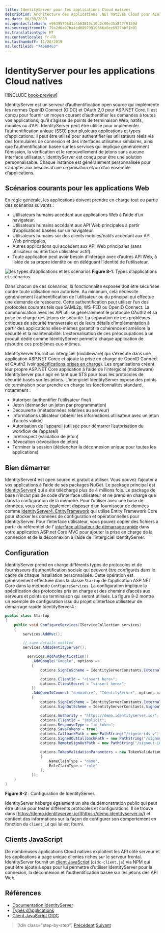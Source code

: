 ```yaml
---
title: IdentityServer pour les applications Cloud natives
description: Architecture des applications .NET natives Cloud pour Azure | IdentityServer
ms.date: 06/30/2019
ms.openlocfilehash: e96395766d1a4b63815c10c2c90e35a8f7f9159d
ms.sourcegitcommit: 79a2d6a07ba4ed08979819666a0ee6927bbf1b01
ms.translationtype: MT
ms.contentlocale: fr-FR
ms.lasthandoff: 11/28/2019
ms.locfileid: "74568463"
---
```

# <a name="identityserver-for-cloud-native-applications"></a>IdentityServer pour les applications Cloud natives

[!INCLUDE [book-preview](../../../includes/book-preview.md)]

IdentityServer est un serveur d’authentification open source qui implémente les normes OpenID Connect (OIDC) et OAuth 2,0 pour ASP.NET Core. Il est conçu pour fournir un moyen courant d’authentifier les demandes à toutes vos applications, qu’il s’agisse de points de terminaison Web, natifs, mobiles ou d’API. IdentityServer peut être utilisé pour implémenter l’authentification unique (SSO) pour plusieurs applications et types d’applications. Il peut être utilisé pour authentifier les utilisateurs réels via des formulaires de connexion et des interfaces utilisateur similaires, ainsi que l’authentification basée sur les services qui implique généralement l’émission, la vérification et le renouvellement de jetons sans aucune interface utilisateur. IdentityServer est conçu pour être une solution personnalisable. Chaque instance est généralement personnalisée pour s’adapter aux besoins d’une organisation et/ou d’un ensemble d’applications.

## <a name="common-web-app-scenarios"></a>Scénarios courants pour les applications Web

En règle générale, les applications doivent prendre en charge tout ou partie des scénarios suivants :

- Utilisateurs humains accédant aux applications Web à l’aide d’un navigateur.
- Utilisateurs humains accédant aux API Web principales à partir d’applications basées sur un navigateur.
- Utilisateurs humains sur des clients mobiles/natifs accédant aux API Web principales.
- Autres applications qui accèdent aux API Web principales (sans utilisateur ou interface utilisateur actif).
- Toute application peut avoir besoin d’interagir avec d’autres API Web, à l’aide de sa propre identité ou en déléguant l’identité de l’utilisateur.

![les types d’applications et les scénarios](./media/application-types.png)
**Figure 8-1**. Types d’applications et scénarios.

Dans chacun de ces scénarios, la fonctionnalité exposée doit être sécurisée contre toute utilisation non autorisée. Au minimum, cela nécessite généralement l’authentification de l’utilisateur ou du principal qui effectue une demande de ressource. Cette authentification peut utiliser l’un des protocoles courants tels que SAML2p, WS-FED ou OpenID Connect. La communication avec les API utilise généralement le protocole OAuth2 et sa prise en charge des jetons de sécurité. La séparation de ces problèmes critiques de sécurité transversale et de leurs détails d’implémentation à partir des applications elles-mêmes garantit la cohérence et améliore la sécurité et la maintenabilité. L’externalisation de ces préoccupations à un produit dédié comme IdentityServer permet à chaque application de résoudre ces problèmes eux-mêmes.

IdentityServer fournit un intergiciel (middleware) qui s’exécute dans une application ASP.NET Coree et ajoute la prise en charge de OpenID Connect et OAuth2 (voir [spécifications prises en charge](http://docs.identityserver.io/en/latest/intro/specs.html)). Les organisations créent leur propre ASP.NET Core application à l’aide de l’intergiciel (middleware) IdentityServer pour agir en tant que STS pour tous les protocoles de sécurité basés sur les jetons. L’intergiciel IdentityServer expose des points de terminaison pour prendre en charge les fonctionnalités standard, notamment :

- Autoriser (authentifier l’utilisateur final)
- Jeton (demander un jeton par programmation)
- Découverte (métadonnées relatives au serveur)
- Informations utilisateur (obtenir les informations utilisateur avec un jeton d’accès valide)
- Autorisation de l’appareil (utilisée pour démarrer l’autorisation du workflow de l’appareil)
- Inretrospect (validation de jeton)
- Révocation (révocation de jeton)
- Terminer la session (déclencher la déconnexion unique pour toutes les applications)

## <a name="getting-started"></a>Bien démarrer

IdentityServer4 est open source et gratuit à utiliser. Vous pouvez l’ajouter à vos applications à l’aide de ses packages NuGet. Le package principal est [IdentityServer4](https://www.nuget.org/packages/IdentityServer4/) qui a été téléchargé plus de 4 millions fois. Le package de base n’inclut pas de code d’interface utilisateur et ne prend en charge que dans la configuration de la mémoire. Pour l’utiliser avec une base de données, vous devez également disposer d’un fournisseur de données comme [IdentityServer4. EntityFramework](https://www.nuget.org/packages/IdentityServer4.EntityFramework) qui utilise Entity Framework Core pour stocker les données de configuration et opérationnelles pour IdentityServer. Pour l’interface utilisateur, vous pouvez copier des fichiers à partir du référentiel de l' [interface utilisateur de démarrage rapide](https://github.com/IdentityServer/IdentityServer4.Quickstart.UI) dans votre application ASP.net Core MVC pour ajouter la prise en charge de la connexion et de la déconnexion à l’aide de l’intergiciel IdentityServer.

## <a name="configuration"></a>Configuration

IdentityServer prend en charge différents types de protocoles et de fournisseurs d’authentification sociale qui peuvent être configurés dans le cadre de chaque installation personnalisée. Cette opération est généralement effectuée dans la classe `Startup` de l’application ASP.NET Core dans la méthode `ConfigureServices`. La configuration implique la spécification des protocoles pris en charge et des chemins d’accès aux serveurs et points de terminaison qui seront utilisés. La figure 8-2 montre un exemple de configuration issu du projet d’interface utilisateur de démarrage rapide IdentityServer4 :

```csharp
public class Startup
{
    public void ConfigureServices(IServiceCollection services)
    {
        services.AddMvc();

        // some details omitted
        services.AddIdentityServer();

          services.AddAuthentication()
            .AddGoogle("Google", options =>
            {
                options.SignInScheme = IdentityServerConstants.ExternalCookieAuthenticationScheme;

                options.ClientId = "<insert here>";
                options.ClientSecret = "<insert here>";
            })
            .AddOpenIdConnect("demoidsrv", "IdentityServer", options =>
            {
                options.SignInScheme = IdentityServerConstants.ExternalCookieAuthenticationScheme;
                options.SignOutScheme = IdentityServerConstants.SignoutScheme;

                options.Authority = "https://demo.identityserver.io/";
                options.ClientId = "implicit";
                options.ResponseType = "id_token";
                options.SaveTokens = true;
                options.CallbackPath = new PathString("/signin-idsrv");
                options.SignedOutCallbackPath = new PathString("/signout-callback-idsrv");
                options.RemoteSignOutPath = new PathString("/signout-idsrv");

                options.TokenValidationParameters = new TokenValidationParameters
                {
                    NameClaimType = "name",
                    RoleClaimType = "role"
                };
            });
    }
}
```

**Figure 8-2** : Configuration de IdentityServer.

IdentityServer héberge également un site de démonstration public qui peut être utilisé pour tester différents protocoles et configurations. Il se trouve dans [https://demo.identityserver.io/](https://demo.identityserver.io/) et contient des informations sur la façon de configurer son comportement en fonction du `client_id` qui lui est fourni.

## <a name="javascript-clients"></a>Clients JavaScript

De nombreuses applications Cloud natives exploitent les API côté serveur et les applications à page unique clientes riches sur le serveur frontal. IdentityServer fournit un [client JavaScript](http://docs.identityserver.io/en/latest/quickstarts/6_javascript_client.html) (`oidc-client.js`) via NPM qui peut être ajouté à spas pour lui permettre d’utiliser IdentityServer pour la connexion, la déconnexion et l’authentification basée sur les jetons des API Web.

## <a name="references"></a>Références

- [Documentation IdentityServer](http://docs.identityserver.io/en/latest/)
- [Types d’applications](https://docs.microsoft.com/azure/active-directory/develop/app-types)
- [Client JavaScript OIDC](http://docs.identityserver.io/en/latest/quickstarts/6_javascript_client.html)

>[!div class="step-by-step"]
>[Précédent](azure-active-directory.md)
>[Suivant](security.md)
